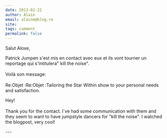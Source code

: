 ```yaml
---
date: 2013-02-22
author: Alain
email: alainm@blog.re
site: 
tags: comment
permalink: false
---
```


<p>Salut Aloxe,</p>
<p>Patrick Jumpen s'est mis en contact avec eux et ils vont tourner un reportage qui s'intitulera" kill the noise".<br /><br />Voilà son message:<br /><br />Re:Objet :Re:Objet :Tailoring the Star Within show to your personal needs and satisfaction. </p>
<p>Hey!<br /><br />Thank you for the contact. I´ve had some communication with them and they seem to want to have jumpstyle dancers for "kill the noise". I watched the blogpost, very cool!</p>
---